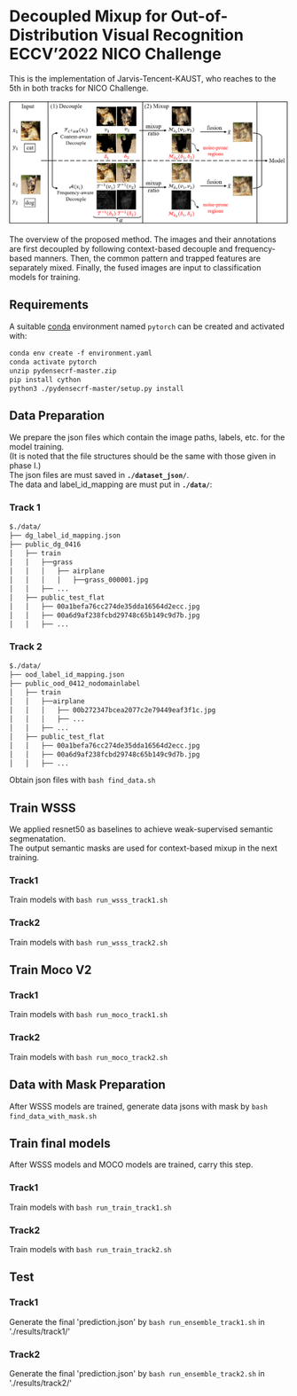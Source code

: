 # Decoupled Mixup for Out-of-Distribution Visual Recognition ECCV’2022 NICO Challenge

This is the implementation of Jarvis-Tencent-KAUST, who reaches to the 5th in both tracks for NICO Challenge.

![the overview of method](./pipeline.png)  

The overview of the proposed method. The images and their annotations are first decoupled by following context-based decouple and frequency-based manners. Then, the common pattern and trapped features are separately mixed. Finally, the fused images are input to classification models for training.  

## Requirements
A suitable [conda](https://conda.io/) environment named `pytorch` can be created
and activated with:

```
conda env create -f environment.yaml
conda activate pytorch
unzip pydensecrf-master.zip
pip install cython
python3 ./pydensecrf-master/setup.py install
```

## Data Preparation
We prepare the json files which contain the image paths, labels, etc. for the model training.  
(It is noted that the file structures should be the same with those given in phase I.)  
The json files are must saved in **`./dataset_json/`**.  
The data and label_id_mapping are must put in **`./data/`**:  

### Track 1
```
$./data/
├── dg_label_id_mapping.json
├── public_dg_0416
│   ├── train
│   │   ├──grass
│   │   │   ├── airplane
│   │   │   │   ├──grass_000001.jpg
│   │   ├── ...
│   ├── public_test_flat
│   │   ├── 00a1befa76cc274de35dda16564d2ecc.jpg
│   │   ├── 00a6d9af238fcbd29748c65b149c9d7b.jpg
│   │   ├── ...
```
### Track 2
```
$./data/
├── ood_label_id_mapping.json
├── public_ood_0412_nodomainlabel
│   ├── train
│   │   ├──airplane
│   │   │   ├── 00b272347bcea2077c2e79449eaf3f1c.jpg
│   │   │   ├── ...
│   │   ├── ...
│   ├── public_test_flat
│   │   ├── 00a1befa76cc274de35dda16564d2ecc.jpg
│   │   ├── 00a6d9af238fcbd29748c65b149c9d7b.jpg
│   │   ├── ...
```
Obtain json files with `bash find_data.sh`

## Train WSSS
We applied resnet50 as baselines to achieve weak-supervised semantic segmenatation.  
The output semantic masks are used for context-based mixup in the next training.  

### Track1 
Train models with `bash run_wsss_track1.sh`  
### Track2
Train models with `bash run_wsss_track2.sh`

## Train Moco V2
### Track1 
Train models with `bash run_moco_track1.sh`  
### Track2
Train models with `bash run_moco_track2.sh`  

## Data with Mask Preparation  
After WSSS models are trained, generate data jsons with mask by `bash find_data_with_mask.sh`  

## Train final models  
After WSSS models and MOCO models are trained, carry this step.  
### Track1 
Train models with `bash run_train_track1.sh`
### Track2
Train models with `bash run_train_track2.sh`

## Test 
### Track1 
Generate the final 'prediction.json' by `bash run_ensemble_track1.sh` in './results/track1/'
### Track2
Generate the final 'prediction.json' by `bash run_ensemble_track2.sh` in './results/track2/'
